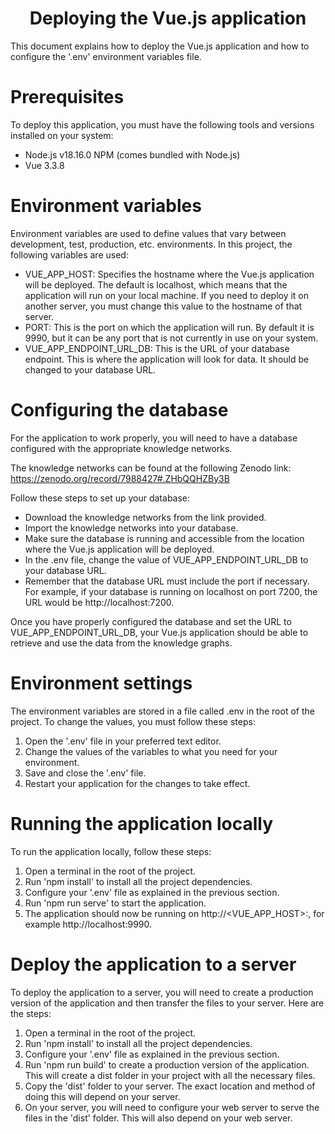 <h1 align="center"> Deploying the Vue.js application </h1>
This document explains how to deploy the Vue.js application and how to configure the '.env' environment variables file.

# Prerequisites
To deploy this application, you must have the following tools and versions installed on your system:

- Node.js v18.16.0 NPM (comes bundled with Node.js)
- Vue 3.3.8

# Environment variables
Environment variables are used to define values that vary between development, test, production, etc. environments. In this project, the following variables are used:

- VUE_APP_HOST: Specifies the hostname where the Vue.js application will be deployed. The default is localhost, which means that the application will run on your local machine. If you need to deploy it on another server, you must change this value to the hostname of that server.
- PORT: This is the port on which the application will run. By default it is 9990, but it can be any port that is not currently in use on your system.
- VUE_APP_ENDPOINT_URL_DB: This is the URL of your database endpoint. This is where the application will look for data. It should be changed to your database URL.

# Configuring the database
For the application to work properly, you will need to have a database configured with the appropriate knowledge networks.

The knowledge networks can be found at the following Zenodo link: https://zenodo.org/record/7988427#.ZHbQQHZBy3B

Follow these steps to set up your database:

- Download the knowledge networks from the link provided.
- Import the knowledge networks into your database.
- Make sure the database is running and accessible from the location where the Vue.js application will be deployed.
- In the .env file, change the value of VUE_APP_ENDPOINT_URL_DB to your database URL.
- Remember that the database URL must include the port if necessary. For example, if your database is running on localhost on port 7200, the URL would be http://localhost:7200.

Once you have properly configured the database and set the URL to VUE_APP_ENDPOINT_URL_DB, your Vue.js application should be able to retrieve and use the data from the knowledge graphs.

# Environment settings
The environment variables are stored in a file called .env in the root of the project. To change the values, you must follow these steps:

1. Open the '.env' file in your preferred text editor.
2. Change the values of the variables to what you need for your environment.
3. Save and close the '.env' file.
4. Restart your application for the changes to take effect.

# Running the application locally
To run the application locally, follow these steps:

1. Open a terminal in the root of the project.
2. Run 'npm install' to install all the project dependencies.
3. Configure your '.env' file as explained in the previous section.
4. Run 'npm run serve' to start the application.
5. The application should now be running on http://<VUE_APP_HOST>:<PORT>, for example http://localhost:9990.

# Deploy the application to a server
To deploy the application to a server, you will need to create a production version of the application and then transfer the files to your server. Here are the steps:

1. Open a terminal in the root of the project.
2. Run 'npm install' to install all the project dependencies.
3. Configure your '.env' file as explained in the previous section.
4. Run 'npm run build' to create a production version of the application. This will create a dist folder in your project with all the necessary files.
5. Copy the 'dist' folder to your server. The exact location and method of doing this will depend on your server.
6. On your server, you will need to configure your web server to serve the files in the 'dist' folder. This will also depend on your web server.
